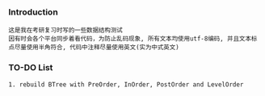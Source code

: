 ### Introduction
    这是我在考研复习时写的一些数据结构测试 
    因有时会各个平台同步着看代码，为防止乱码现象, 所有文本均使用utf-8编码, 并且文本标点尽量使用半角符合, 代码中注释尽量使用英文(实为中式英文)

### TO-DO List
    1. rebuild BTree with PreOrder, InOrder, PostOrder and LevelOrder